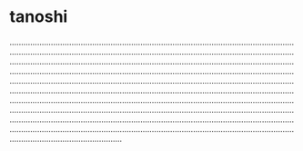 # tanoshi
.........................................................................................................................................................................................................................................................................................................................................................................................................................................................................................................................................................................................................................................................................................................................................................................................................................................................................................................................................................................................................................................................................................................................................................................................................................................................................................................................................